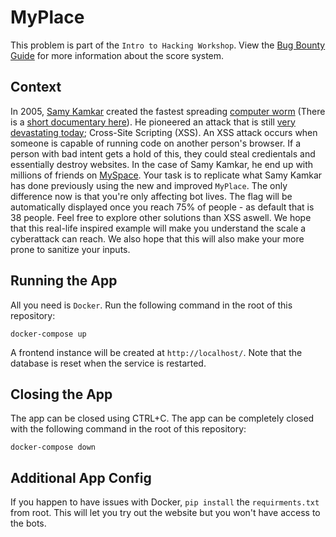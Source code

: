# MyPlace

This problem is part of the `Intro to Hacking Workshop`. View the [Bug Bounty Guide](https://github.com/hackmtlca/bug-bounty-guide) for more information about the score system.

## Context

In 2005, [Samy Kamkar](https://en.wikipedia.org/wiki/Samy_Kamkar) created the fastest spreading [computer worm](https://en.wikipedia.org/wiki/Computer_worm) (There is a [short documentary here](https://www.youtube.com/watch?v=DtnuaHl378M)). He pioneered an attack that is still [very devastating today](https://owasp.org/www-project-top-ten/); Cross-Site Scripting (XSS). An XSS attack occurs when someone is capable of running code on another person's browser. If a person with bad intent gets a hold of this, they could steal credientals and essentially destroy websites. In the case of Samy Kamkar, he end up with millions of friends on [MySpace](https://myspace.com/). Your task is to replicate what Samy Kamkar has done previously using the new and improved `MyPlace`. The only difference now is that you're only affecting bot lives. The flag will be automatically displayed once you reach 75% of people - as default that is 38 people. Feel free to explore other solutions than XSS aswell. We hope that this real-life inspired example will make you understand the scale a cyberattack can reach. We also hope that this will also make your more prone to sanitize your inputs.

## Running the App

All you need is `Docker`. Run the following command in the root of this repository:

```
docker-compose up
```

A frontend instance will be created at `http://localhost/`. Note that the database is reset when the service is restarted.

## Closing the App

The app can be closed using CTRL+C. The app can be completely closed with the following command in the root of this repository:

```
docker-compose down
```

## Additional App Config

If you happen to have issues with Docker, `pip install` the `requirments.txt` from root. This will let you try out the website but you won't have access to the bots. 